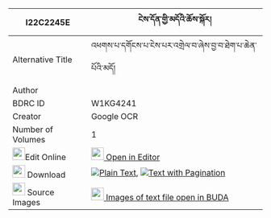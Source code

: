 |I22C2245E|ངེས་དོན་གྱི་མདོའི་ཆོས་སྐོར། 
| --- | --- 
|Alternative Title |འཕགས་པ་དགོངས་པ་ངེས་པར་འགྲེལ་བ་ཞེས་བྱ་བ་ཐེག་པ་ཆེན་པོའི་མདོ།
|Author | 
|BDRC ID | W1KG4241
|Creator | Google OCR
|Number of Volumes| 1
|<img width="25" src="https://img.icons8.com/color/25/000000/edit-property.png">Edit Online| [<img width="25" src="https://avatars.githubusercontent.com/u/45091458?s=200&v=4"> Open in Editor](http://editor.openpecha.org/I22C2245E)
|<img width="25" src="https://img.icons8.com/fluent/48/000000/download-2.png"/>  Download | [![](https://img.icons8.com/color/20/000000/txt.png)Plain Text](https://github.com/Openpecha/I22C2245E/releases/download/v1/ngedon_gyi_do_i_chokor_plain_I22C2245E.zip), [![](https://img.icons8.com/color/20/000000/txt.png)Text with Pagination](https://github.com/Openpecha/I22C2245E/releases/download/v1/ngedon_gyi_do_i_chokor_pages_I22C2245E.zip)
|<img width="25" src="https://img.icons8.com/plasticine/100/000000/pictures-folder.png"/>  Source Images | [<img width="25" src="https://library.bdrc.io/icons/BUDA-small.svg"> Images of text file open in BUDA](https://library.bdrc.io/show/bdr:W1KG4241)